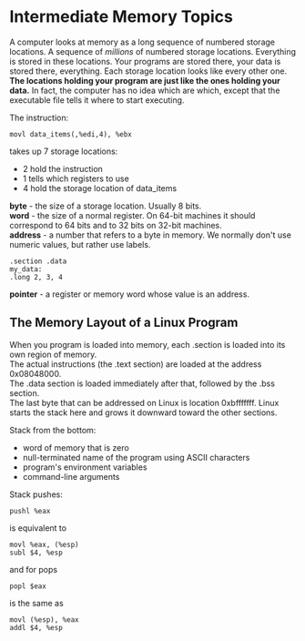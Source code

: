# Intermediate Memory Topics

A computer looks at memory as a long sequence of numbered storage locations. A sequence of *millions* of numbered storage locations. Everything is stored in these locations. Your programs are stored there, your data is stored there, everything. Each storage location looks like every other one. **The locations holding your program are just like the ones holding your data.** In fact, the computer has no idea which are which, except that the executable file tells it where to start executing.

The instruction:
```assembly
movl data_items(,%edi,4), %ebx
```
takes up 7 storage locations:
 * 2 hold the instruction
 * 1 tells which registers to use
 * 4 hold the storage location of data_items

**byte** - the size of a storage location. Usually 8 bits.  
**word** - the size of a normal register. On 64-bit machines it should correspond to 64 bits and to 32 bits on 32-bit machines.  
**address** - a number that refers to a byte in memory. We normally don't use numeric values, but rather use labels.

```assembly
.section .data
my_data:
.long 2, 3, 4
```
**pointer** - a register or memory word whose value is an address.

## The Memory Layout of a Linux Program

When you program is loaded into memory, each .section is loaded into its own region of memory.  
The actual instructions (the .text section) are loaded at the address 0x08048000.  
The .data section is loaded immediately after that, followed by the .bss section.  
The last byte that can be addressed on Linux is location 0xbfffffff. Linux starts the stack here and grows it downward toward the other sections.

Stack from the bottom:
 - word of memory that is zero
 - null-terminated name of the program using ASCII characters
 - program's environment variables
 - command-line arguments 

Stack pushes:
```assembly
pushl %eax
```
is equivalent to
```assembly
movl %eax, (%esp)
subl $4, %esp
```
and for pops
```assembly
popl $eax
```
is the same as
```assembly
movl (%esp), %eax
addl $4, %esp
```
